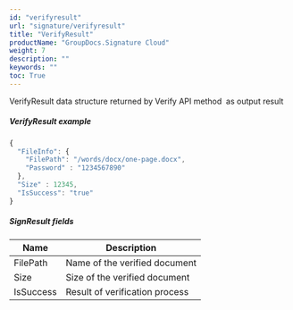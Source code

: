 ```yaml
---
id: "verifyresult"
url: "signature/verifyresult"
title: "VerifyResult"
productName: "GroupDocs.Signature Cloud"
weight: 7
description: ""
keywords: ""
toc: True
---
```


VerifyResult data structure returned by Verify API method  as output result

##### VerifyResult example

```javascript
{
  "FileInfo": {
    "FilePath": "/words/docx/one-page.docx",
    "Password" : "1234567890"
  },
  "Size" : 12345,
  "IsSuccess": "true"
}

```

##### SignResult fields

|Name|Description
|---|---
|FilePath|Name of the verified document
|Size|Size of the verified document
|IsSuccess|Result of verification process
